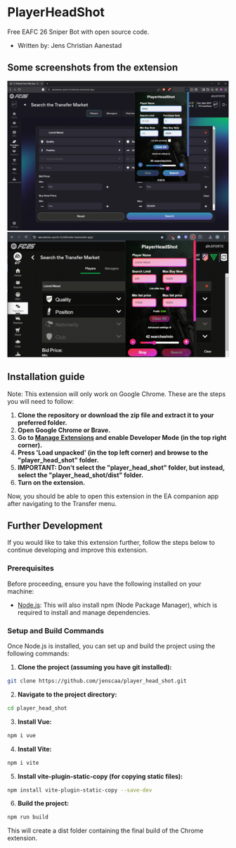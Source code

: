 # PlayerHeadShot
Free EAFC 26 Sniper Bot with open source code.
- Written by: Jens Christian Aanestad

## Some screenshots from the extension

<img src="src/assets/img/example.png" alt="Sniping bot" width="600"/>

<img src="src/assets/img/example2.gif" alt="Sniping bot" width="600"/>



## Installation guide
Note: This extension will only work on Google Chrome.
These are the steps you will need to follow:
1. **Clone the repository or download the zip file and extract it to your preferred folder.** 
2. **Open Google Chrome or Brave.** 
3. **Go to [Manage Extensions](chrome://extensions/) and enable Developer Mode (in the top right corner).** 
4. **Press 'Load unpacked' (in the top left corner) and browse to the "player_head_shot" folder.** 
5. **IMPORTANT: Don't select the "player_head_shot" folder, but instead, select the "player_head_shot/dist" folder.** 
6. **Turn on the extension.**

Now, you should be able to open this extension in the EA companion app after navigating to the Transfer menu.
## Further Development

If you would like to take this extension further, follow the steps below to continue developing and improve this extension.

### Prerequisites

Before proceeding, ensure you have the following installed on your machine:

- [Node.js](https://nodejs.org/en/download/prebuilt-installer): This will also install npm (Node Package Manager), which is required to install and manage dependencies.

### Setup and Build Commands

Once Node.js is installed, you can set up and build the project using the following commands:

1. **Clone the project (assuming you have git installed):**
```bash
git clone https://github.com/jenscaa/player_head_shot.git
```

2. **Navigate to the project directory:**
```bash
cd player_head_shot
```

3. **Install Vue:**
```bash
npm i vue
```

4. **Install Vite:**
```bash
npm i vite
```

5. **Install vite-plugin-static-copy (for copying static files):**
```bash
npm install vite-plugin-static-copy --save-dev
```

6. **Build the project:**
```bash
npm run build
```
This will create a dist folder containing the final build of the Chrome extension.